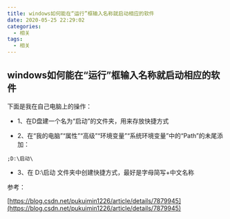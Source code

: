 ```yaml
---
title: windows如何能在“运行”框输入名称就启动相应的软件
date: 2020-05-25 22:29:02
categories:
  - 相关
tags: 
  - 相关
---
```


## windows如何能在“运行”框输入名称就启动相应的软件

下面是我在自己电脑上的操作：

+ 1、在D盘建一个名为“启动”的文件夹，用来存放快捷方式

+ 2、在“我的电脑”“属性”“高级”“环境变量”“系统环境变量”中的“Path”的未尾添加：
```
;D:\启动\
```
+ 3、在 D:\启动  文件夹中创建快捷方式，最好是字母简写+中文名称


参考：

[https://blog.csdn.net/pukuimin1226/article/details/7879945](https://blog.csdn.net/pukuimin1226/article/details/7879945)

